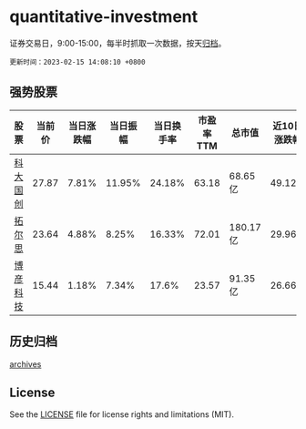 # quantitative-investment

证券交易日，9:00-15:00，每半时抓取一次数据，按天[归档](archives)。

`更新时间：2023-02-15 14:08:10 +0800`

## 强势股票

|股票|当前价|当日涨跌幅|当日振幅|当日换手率|市盈率TTM|总市值|近10日涨跌幅|
|----|----|----|----|----|----|----|----|
|[科大国创](https://xueqiu.com/S/SZ300520)|27.87|7.81%|11.95%|24.18%|63.18|68.65亿|49.12%|
|[拓尔思](https://xueqiu.com/S/SZ300229)|23.64|4.88%|8.25%|16.33%|72.01|180.17亿|29.96%|
|[博彦科技](https://xueqiu.com/S/SZ002649)|15.44|1.18%|7.34%|17.6%|23.57|91.35亿|26.66%|

## 历史归档

[archives](archives)

## License

See the [LICENSE](LICENSE) file for license rights and limitations (MIT).